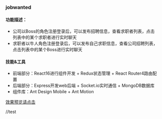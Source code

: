 ### jobwanted
#### 功能描述：
- 公司以Boss的角色注册登录后，可以发布招聘信息，查看求职者列表，点击列表中的某个求职者进行实时聊天 
- 求职者以牛人角色注册登录后，可以发布自己求职信息，查看公司招聘列表，点击列表中的某个Boss进行实时聊天
#### 技能&工具
- 前端部分：React16进行组件开发 + Redux状态管理 + React Router4路由配置 
- 后端部分：Express开发web后端 + Socket.io实时通信 + MongoDB数据库
- 组件库：Ant Design Mobile + Ant Motion 

[效果预览请点击](https://www.jianshu.com/p/c10fc745bc7e)

//test
